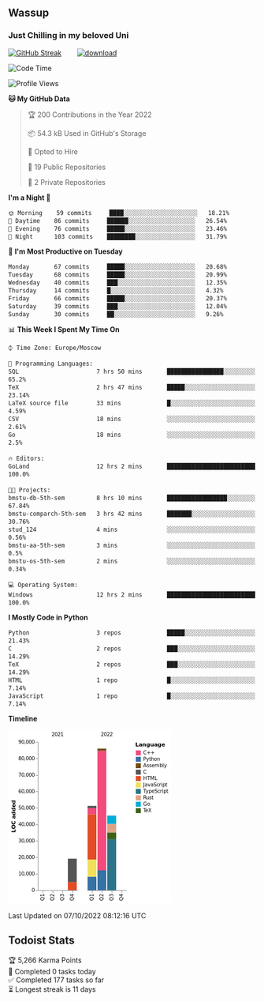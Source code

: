 ## Wassup 
### Just Chilling in my beloved Uni 

<!--
-->

[![GitHub Streak](http://github-readme-streak-stats.herokuapp.com?user=archeoss&theme=shades-of-purple&hide_border=true&date_format=j%20M%5B%20Y%5D)](https://git.io/streak-stats)&nbsp;&nbsp;&nbsp;&nbsp;&nbsp;&nbsp;&nbsp;&nbsp;[![download](https://user-images.githubusercontent.com/68448737/147796309-d8b65b1d-4dde-40d9-b03a-2b42aaa6cd43.jpeg)
](http://bmstu.ru/)

<!--START_SECTION:waka-->
![Code Time](http://img.shields.io/badge/Code%20Time-607%20hrs%2022%20mins-blue)

![Profile Views](http://img.shields.io/badge/Profile%20Views-1-blue)

**🐱 My GitHub Data** 

> 🏆 200 Contributions in the Year 2022
 > 
> 📦 54.3 kB Used in GitHub's Storage 
 > 
> 💼 Opted to Hire
 > 
> 📜 19 Public Repositories 
 > 
> 🔑 2 Private Repositories  
 > 
**I'm a Night 🦉** 

```text
🌞 Morning    59 commits     ████░░░░░░░░░░░░░░░░░░░░░   18.21% 
🌆 Daytime    86 commits     ██████░░░░░░░░░░░░░░░░░░░   26.54% 
🌃 Evening    76 commits     █████░░░░░░░░░░░░░░░░░░░░   23.46% 
🌙 Night      103 commits    ████████░░░░░░░░░░░░░░░░░   31.79%

```
📅 **I'm Most Productive on Tuesday** 

```text
Monday       67 commits     █████░░░░░░░░░░░░░░░░░░░░   20.68% 
Tuesday      68 commits     █████░░░░░░░░░░░░░░░░░░░░   20.99% 
Wednesday    40 commits     ███░░░░░░░░░░░░░░░░░░░░░░   12.35% 
Thursday     14 commits     █░░░░░░░░░░░░░░░░░░░░░░░░   4.32% 
Friday       66 commits     █████░░░░░░░░░░░░░░░░░░░░   20.37% 
Saturday     39 commits     ███░░░░░░░░░░░░░░░░░░░░░░   12.04% 
Sunday       30 commits     ██░░░░░░░░░░░░░░░░░░░░░░░   9.26%

```


📊 **This Week I Spent My Time On** 

```text
⌚︎ Time Zone: Europe/Moscow

💬 Programming Languages: 
SQL                      7 hrs 50 mins       ████████████████░░░░░░░░░   65.2% 
TeX                      2 hrs 47 mins       █████░░░░░░░░░░░░░░░░░░░░   23.14% 
LaTeX source file        33 mins             █░░░░░░░░░░░░░░░░░░░░░░░░   4.59% 
CSV                      18 mins             ░░░░░░░░░░░░░░░░░░░░░░░░░   2.61% 
Go                       18 mins             ░░░░░░░░░░░░░░░░░░░░░░░░░   2.5%

🔥 Editors: 
GoLand                   12 hrs 2 mins       █████████████████████████   100.0%

🐱‍💻 Projects: 
bmstu-db-5th-sem         8 hrs 10 mins       █████████████████░░░░░░░░   67.84% 
bmstu-comparch-5th-sem   3 hrs 42 mins       ███████░░░░░░░░░░░░░░░░░░   30.76% 
stud_124                 4 mins              ░░░░░░░░░░░░░░░░░░░░░░░░░   0.56% 
bmstu-aa-5th-sem         3 mins              ░░░░░░░░░░░░░░░░░░░░░░░░░   0.5% 
bmstu-os-5th-sem         2 mins              ░░░░░░░░░░░░░░░░░░░░░░░░░   0.34%

💻 Operating System: 
Windows                  12 hrs 2 mins       █████████████████████████   100.0%

```

**I Mostly Code in Python** 

```text
Python                   3 repos             █████░░░░░░░░░░░░░░░░░░░░   21.43% 
C                        2 repos             ███░░░░░░░░░░░░░░░░░░░░░░   14.29% 
TeX                      2 repos             ███░░░░░░░░░░░░░░░░░░░░░░   14.29% 
HTML                     1 repo              █░░░░░░░░░░░░░░░░░░░░░░░░   7.14% 
JavaScript               1 repo              █░░░░░░░░░░░░░░░░░░░░░░░░   7.14%

```


**Timeline**

![Chart not found](https://raw.githubusercontent.com/archeoss/archeoss/master/charts/bar_graph.png) 


 Last Updated on 07/10/2022 08:12:16 UTC
<!--END_SECTION:waka-->

## Todoist Stats

<!-- TODO-IST:START -->
🏆  5,266 Karma Points           
🌸  Completed 0 tasks today           
✅  Completed 177 tasks so far           
⏳  Longest streak is 11 days
<!-- TODO-IST:END -->
